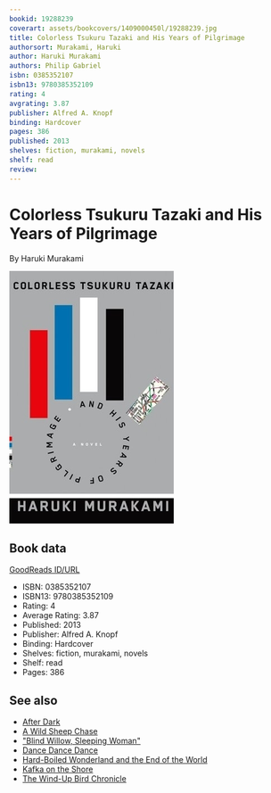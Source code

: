 ```yaml
---
bookid: 19288239
coverart: assets/bookcovers/1409000450l/19288239.jpg
title: Colorless Tsukuru Tazaki and His Years of Pilgrimage
authorsort: Murakami, Haruki
author: Haruki Murakami
authors: Philip Gabriel
isbn: 0385352107
isbn13: 9780385352109
rating: 4
avgrating: 3.87
publisher: Alfred A. Knopf
binding: Hardcover
pages: 386
published: 2013
shelves: fiction, murakami, novels
shelf: read
review: 
---
```


# Colorless Tsukuru Tazaki and His Years of Pilgrimage

By Haruki Murakami

![](../../assets/bookcovers/1409000450l/19288239.jpg)

## Book data

[GoodReads ID/URL](https://www.goodreads.com/book/show/19288239)

- ISBN: 0385352107
- ISBN13: 9780385352109
- Rating: 4
- Average Rating: 3.87
- Published: 2013
- Publisher: Alfred A. Knopf
- Binding: Hardcover
- Shelves: fiction, murakami, novels
- Shelf: read
- Pages: 386


## See also

- [After Dark](After_Dark.md)
- [A Wild Sheep Chase](A_Wild_Sheep_Chase.md)
- ["Blind Willow, Sleeping Woman"](Blind_Willow__Sleeping_Woman.md)
- [Dance Dance Dance](Dance_Dance_Dance.md)
- [Hard-Boiled Wonderland and the End of the World](Hard-Boiled_Wonderland_and_the_End_of_the_World.md)
- [Kafka on the Shore](Kafka_on_the_Shore.md)
- [The Wind-Up Bird Chronicle](The_Wind-Up_Bird_Chronicle.md)
